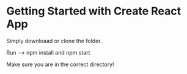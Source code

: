 # Getting Started with Create React App

Simply downloaad or clone the folder.

Run --> npm install and npm start

Make sure you are in the correct directory!
